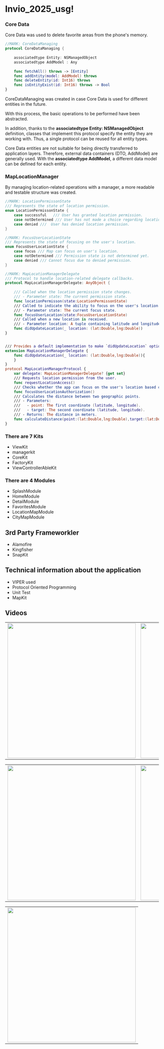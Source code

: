# Invio_2025_usg!

### Core Data
Core Data was used to delete favorite areas from the phone's memory.
```swift
//MARK: CoreDataManaging
protocol CoreDataManaging {
    
    associatedtype Entity: NSManagedObject
    associatedtype AddModel : Any
    
    func fetchAll() throws -> [Entity]
    func addEntity(model: AddModel) throws
    func deleteEntity(id: Int16) throws
    func isEntityExist(id: Int16) throws -> Bool
}
```

CoreDataManaging was created in case Core Data is used for different entities in the future.

With this process, the basic operations to be performed have been abstracted.

In addition, thanks to the <b>associatedtype Entity: NSManagedObject</b> definition, classes that implement this protocol specify the entity they are working with. Thus, a single protocol can be reused for all entity types.

Core Data entities are not suitable for being directly transferred to application layers. Therefore, external data containers (DTO, AddModel) are generally used. With the <b>associatedtype AddModel</b>, a different data model can be defined for each entity.

### MapLocationManager
By managing location-related operations with a manager, a more readable and testable structure was created.

``` swift
//MARK: LocationPermissonState
/// Represents the state of location permission.
enum LocationPermissonState {
    case successful   /// User has granted location permission.
    case notDetermined /// User has not made a choice regarding location permission yet.
    case denied ///  User has denied location permission.
}

//MARK: FocusUserLocationState
/// Represents the state of focusing on the user's location.
enum FocusUserLocationState {
    case focus /// Map can focus on user's location.
    case notDetermined /// Permission state is not determined yet.
    case denied /// Cannot focus due to denied permission.
}

//MARK: MapLocationManagerDelegate
/// Protocol to handle location-related delegate callbacks.
protocol MapLocationManagerDelegate: AnyObject {
    
    /// Called when the location permission state changes.
    /// - Parameter state: The current permission state.
    func locationPermisson(state:LocationPermissonState)
    /// Called to indicate the ability to focus on the user's location.
    /// - Parameter state: The current focus state.
    func focusUserLocation(state:FocusUserLocationState)
    /// Called when a new location is received.
    /// - Parameter location: A tuple containing latitude and longitude.
    func didUpdateLocation(_ location: (lat:Double,lng:Double))
}


/// Provides a default implementation to make `didUpdateLocation` optional.
extension MapLocationManagerDelegate {
    func didUpdateLocation(_ location: (lat:Double,lng:Double)){
    }
}
protocol MapLocationManagerProtocol {
    var delegate: MapLocationManagerDelegate? {get set}
    /// Requests location permission from the user.
    func requestLocationAccess()
    /// Checks whether the app can focus on the user's location based on current permission status.
    func focusUserLocationAuthorization()
    /// Calculates the distance between two geographic points.
    /// - Parameters:
    ///   - point: The first coordinate (latitude, longitude).
    ///   - target: The second coordinate (latitude, longitude).
    /// - Returns: The distance in meters.
    func calculateDistance(point:(lat:Double,lng:Double),target:(lat:Double,lng:Double)) -> Double
}
```

### There are 7 Kits
<ul>
  <li>ViewKit</li>
  <li>managerkit</li>
  <li>CoreKit</li>
  <li>FactoryKit</li>
  <li>ViewControllerAbleKit</li>
</ul> 

### There are 4 Modules
<ul>
  <li>SplashModule</li>
  <li>HomeModule</li>
  <li>DetailModule</li>
  <li>FavoritesModule</li>
  <li>LocationMapModule</li>
  <li>CityMapModule</li>
</ul>  

## 3rd Party Frameworkler
<ul>
  <li>Alamofire</li>
  <li>Kingfisher</li>
  <li>SnapKit</li>
</ul>  


## Technical information about the application
<ul>
  <li>VIPER used</li>
  <li>Protocol Oriented Programming</li>
  <li>Unit Test</li>
  <li>MapKit</li>
</ul>  


## Videos
 <table style"float:right;">
 <tr>
   <td>  <img width="420" height="440" src = "https://github.com/user-attachments/assets/2762ca6e-9b39-4697-930a-7ccc38656a7f">   </td>
   <td>  <img width="420" height="440" src = "https://github.com/user-attachments/assets/6901aa2b-1931-4b00-ab6a-f92a1f6452fd">   </td>
  
 </tr>
 </table>

 <table style"float:right;">
 <tr>
   <td>    <img width="420" height="440" src = "https://github.com/user-attachments/assets/a4acd443-18bc-4acd-bcfe-640aa6c666bd">    </td>
  <td>    <img width="420" height="440" src = "https://github.com/user-attachments/assets/60cc0714-3cf7-4a91-85ed-2d9deade559f">     </td>
 </tr>
 </table>

 <table style"float:right;">
 <tr>
   <td>    <img width="420" height="440" src = "https://github.com/user-attachments/assets/47885568-7dd1-4f54-a78d-a336e3470b10">     </td>
 </tr>
 </table>
 
